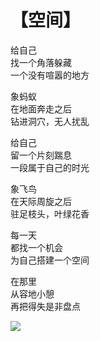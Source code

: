 # 【空间】

给自己  
找一个角落躲藏  
一个没有喧嚣的地方
 
象蚂蚁  
在地面奔走之后  
钻进洞穴，无人扰乱
 
给自己  
留一个片刻踹息  
一段属于自己的时光
 
象飞鸟  
在天际周旋之后  
驻足枝头，叶绿花香
 
每一天  
都找一个机会  
为自己搭建一个空间
 
在那里  
从容地小憩  
再把得失是非盘点

![](07.jpg)